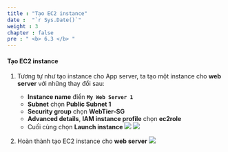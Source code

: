 ```yaml
---
title : "Tạo EC2 instance"
date :  "`r Sys.Date()`" 
weight : 3
chapter : false
pre : " <b> 6.3 </b> "
---
```


#### Tạo EC2 instance
1. Tương tự như tạo instance cho App server, ta tạo một instance cho **web server** với những thay đổi sau:
    - **Instance name** điền **`My Web Server 1`**
    - **Subnet** chọn **Public Subnet 1**
    - **Security group** chọn **WebTier-SG**
    - **Advanced details**, **IAM instance profile** chọn **ec2role**
    - Cuối cùng chọn **Launch instance**
![](/workshop01-AWS-FCJ-2024/images/6-3/01.png?width=50pc)
![](/workshop01-AWS-FCJ-2024/images/6-3/02.png?width=50pc)

2. Hoàn thành tạo EC2 instance cho **web server**
![](/workshop01-AWS-FCJ-2024/images/6-3/03.png?width=50pc)
